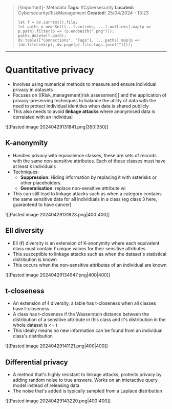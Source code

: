 > [!important]- Metadata
> **Tags:** #Cybersecurity 
> **Located:** Cybersecurity/RiskManagement
> **Created:** 25/04/2024 - 13:23
> ```dataviewjs
> let f = dv.current().file;
> let paths = new Set([...f.inlinks, ...f.outlinks].map(p => p.path).filter(p => !p.endsWith(".png")));
> paths.delete(f.path);
> dv.table(["Connections", "Tags"], [...paths].map(p => [dv.fileLink(p), dv.page(p).file.tags.join("")]));
> ```

___
# Quantitative privacy
- Involves using numerical methods to measure and ensure individual privacy in datasets
- Focuses on [[Risk_management|risk assessment]] and the application of privacy-preserving techniques to balance the utility of data with the need to protect individual identities when data is shared publicly
- This also needs to avoid **linkage attacks** where anonymised data is correlated with an individual 

![[Pasted image 20240429131841.png|350|350]]
## K-anonymity
- Handles privacy with equivalence classes, these are sets of records with the same non-sensitive attributes. Each of these classes must have at least k individuals
- Techniques:
	- **Suppression**: Hiding information by replacing it with asterisks or other placeholders.
	- **Generalisation**: replace non-sensitive attribute wi
- This can still lead to linkage attacks such as when a category contains the same sensitive data for all individuals in a class (eg class 3 here, guaranteed to have cancer)

![[Pasted image 20240429131923.png|400|400]]
## Ell diversity
- Ell $(\ell)$ diversity is an extension of K-anonymity where each equivalent class must contain $\ell$ unique values for their sensitive attributes 
- This susceptible to linkage attacks such as when the dataset's statistical distribution is known
- This occurs when the non-sensitive attributes of an individual are known 

![[Pasted image 20240429134947.png|400|400]]

## t-closeness
- An extension of $\ell$ diversity, a table has t-closeness when all classes have t-closeness
- A class has t-closeness if the Wasserstein distance between the distribution of a sensitive attribute in this class and it's distribution in the whole dataset is <= t
- This ideally means no new information can be found from an individual class's distribution 

![[Pasted image 20240429141121.png|400|400]]

## Differential privacy
- A method that's highly resistant to linkage attacks, protects privacy by adding random noise to true answers. Works on an interactive query model instead of releasing data
- The noise that's added is typically sampled from a Laplace distribution 

![[Pasted image 20240429143220.png|400|400]]